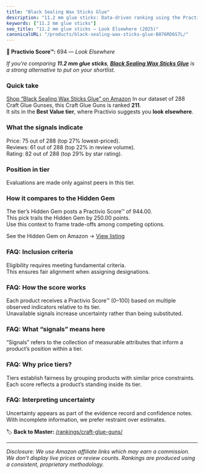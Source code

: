 ```yaml
---
title: "Black Sealing Wax Sticks Glue"
description: "11.2 mm glue sticks: Data-driven ranking using the Practivio Score™. Positioned by quality, value, demand, findability, momentum."
keywords: ["11.2 mm glue sticks"]
seo_title: "11.2 mm glue sticks — Look Elsewhere (2025)"
canonicalURL: "/products/black-sealing-wax-sticks-glue-B076RD6S7L/"
---
```


**🚫 Practivio Score™:** 694 — _Look Elsewhere_


*If you're comparing **11.2 mm glue sticks**, **[Black Sealing Wax Sticks Glue](https://www.amazon.com/dp/B076RD6S7L?tag=practivio-20)** is a strong alternative to put on your shortlist.*
### Quick take
[Shop “Black Sealing Wax Sticks Glue” on Amazon](https://www.amazon.com/dp/B076RD6S7L?tag=practivio-20)
In our dataset of 288 Craft Glue Gunses, this Craft Glue Guns is ranked **211**.  
It sits in the **Best Value tier**, where Practivio suggests you **look elsewhere**.

### What the signals indicate
Price: 75 out of 288 (top 27% lowest-priced).  
Reviews: 61 out of 288 (top 22% in review volume).  
Rating: 82 out of 288 (top 29% by star rating).  

### Position in tier
Evaluations are made only against peers in this tier.

### How it compares to the Hidden Gem
The tier’s Hidden Gem posts a Practivio Score™ of 944.00.  
This pick trails the Hidden Gem by 250.00 points.  
Use this context to frame trade-offs among competing options.  

See the Hidden Gem on Amazon → [View listing](https://www.amazon.com/dp/B071HH42WW?tag=practivio-20)

### FAQ: Inclusion criteria
Eligibility requires meeting fundamental criteria.  
This ensures fair alignment when assigning designations.

### FAQ: How the score works
Each product receives a Practivio Score™ (0–100) based on multiple observed indicators relative to its tier.  
Unavailable signals increase uncertainty rather than being substituted.

### FAQ: What “signals” means here
“Signals” refers to the collection of measurable attributes that inform a product’s position within a tier.

### FAQ: Why price tiers?
Tiers establish fairness by grouping products with similar price constraints.  
Each score reflects a product’s standing inside its tier.

### FAQ: Interpreting uncertainty
Uncertainty appears as part of the evidence record and confidence notes.  
With incomplete information, we prefer restraint over estimates.


🏷️ **Back to Master:** [/rankings/craft-glue-guns/](/rankings/craft-glue-guns/)

---
_Disclosure: We use Amazon affiliate links which may earn a commission. We don’t display live prices or review counts. Rankings are produced using a consistent, proprietary methodology._
